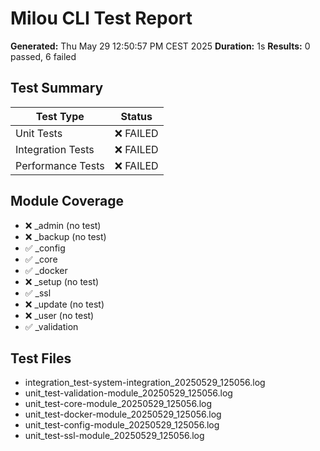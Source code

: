 # Milou CLI Test Report

**Generated:** Thu May 29 12:50:57 PM CEST 2025
**Duration:** 1s
**Results:** 0 passed, 6 failed

## Test Summary

| Test Type | Status |
|-----------|--------|
| Unit Tests | ❌ FAILED |
| Integration Tests | ❌ FAILED |
| Performance Tests | ❌ FAILED |

## Module Coverage

- ❌ _admin (no test)
- ❌ _backup (no test)
- ✅ _config
- ✅ _core
- ✅ _docker
- ❌ _setup (no test)
- ✅ _ssl
- ❌ _update (no test)
- ❌ _user (no test)
- ✅ _validation

## Test Files

- integration_test-system-integration_20250529_125056.log
- unit_test-validation-module_20250529_125056.log
- unit_test-core-module_20250529_125056.log
- unit_test-docker-module_20250529_125056.log
- unit_test-config-module_20250529_125056.log
- unit_test-ssl-module_20250529_125056.log
